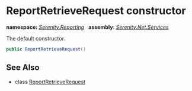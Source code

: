 # ReportRetrieveRequest constructor
**namespace:** *[Serenity.Reporting](../../README.md#serenity.reporting-namespace)*   **assembly**: *[Serenity.Net.Services](../../README.md)*

The default constructor.

```csharp
public ReportRetrieveRequest()
```

## See Also

* class [ReportRetrieveRequest](../ReportRetrieveRequest.md)
